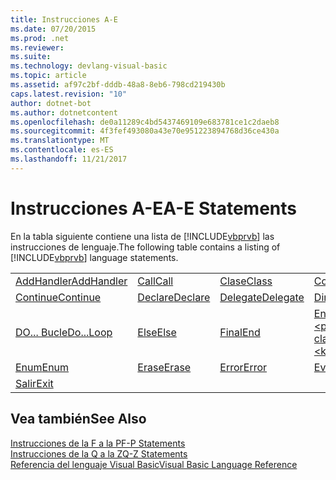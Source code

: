 ```yaml
---
title: Instrucciones A-E
ms.date: 07/20/2015
ms.prod: .net
ms.reviewer: 
ms.suite: 
ms.technology: devlang-visual-basic
ms.topic: article
ms.assetid: af97c2bf-dddb-48a8-8eb6-798cd219430b
caps.latest.revision: "10"
author: dotnet-bot
ms.author: dotnetcontent
ms.openlocfilehash: de0a11289c4bd5437469109e683781ce1c2daeb8
ms.sourcegitcommit: 4f3fef493080a43e70e951223894768d36ce430a
ms.translationtype: MT
ms.contentlocale: es-ES
ms.lasthandoff: 11/21/2017
---
```

# <a name="a-e-statements"></a><span data-ttu-id="35a5f-102">Instrucciones A-E</span><span class="sxs-lookup"><span data-stu-id="35a5f-102">A-E Statements</span></span>
<span data-ttu-id="35a5f-103">En la tabla siguiente contiene una lista de [!INCLUDE[vbprvb](~/includes/vbprvb-md.md)] las instrucciones de lenguaje.</span><span class="sxs-lookup"><span data-stu-id="35a5f-103">The following table contains a listing of [!INCLUDE[vbprvb](~/includes/vbprvb-md.md)] language statements.</span></span>  
  
|||||  
|---|---|---|---|  
|[<span data-ttu-id="35a5f-104">AddHandler</span><span class="sxs-lookup"><span data-stu-id="35a5f-104">AddHandler</span></span>](../../../visual-basic/language-reference/statements/addhandler-statement.md)|[<span data-ttu-id="35a5f-105">Call</span><span class="sxs-lookup"><span data-stu-id="35a5f-105">Call</span></span>](../../../visual-basic/language-reference/statements/call-statement.md)|[<span data-ttu-id="35a5f-106">Clase</span><span class="sxs-lookup"><span data-stu-id="35a5f-106">Class</span></span>](../../../visual-basic/language-reference/statements/class-statement.md)|[<span data-ttu-id="35a5f-107">Const</span><span class="sxs-lookup"><span data-stu-id="35a5f-107">Const</span></span>](../../../visual-basic/language-reference/statements/const-statement.md)|  
|[<span data-ttu-id="35a5f-108">Continue</span><span class="sxs-lookup"><span data-stu-id="35a5f-108">Continue</span></span>](../../../visual-basic/language-reference/statements/continue-statement.md)|[<span data-ttu-id="35a5f-109">Declare</span><span class="sxs-lookup"><span data-stu-id="35a5f-109">Declare</span></span>](../../../visual-basic/language-reference/statements/declare-statement.md)|[<span data-ttu-id="35a5f-110">Delegate</span><span class="sxs-lookup"><span data-stu-id="35a5f-110">Delegate</span></span>](../../../visual-basic/language-reference/statements/delegate-statement.md)|[<span data-ttu-id="35a5f-111">Dim</span><span class="sxs-lookup"><span data-stu-id="35a5f-111">Dim</span></span>](../../../visual-basic/language-reference/statements/dim-statement.md)|  
|[<span data-ttu-id="35a5f-112">DO... Bucle</span><span class="sxs-lookup"><span data-stu-id="35a5f-112">Do...Loop</span></span>](../../../visual-basic/language-reference/statements/do-loop-statement.md)|[<span data-ttu-id="35a5f-113">Else</span><span class="sxs-lookup"><span data-stu-id="35a5f-113">Else</span></span>](../../../visual-basic/language-reference/statements/else-statement.md)|[<span data-ttu-id="35a5f-114">Final</span><span class="sxs-lookup"><span data-stu-id="35a5f-114">End</span></span>](../../../visual-basic/language-reference/statements/end-statement.md)|[<span data-ttu-id="35a5f-115">End \<palabra clave></span><span class="sxs-lookup"><span data-stu-id="35a5f-115">End \<keyword></span></span>](../../../visual-basic/language-reference/statements/end-keyword-statement.md)|  
|[<span data-ttu-id="35a5f-116">Enum</span><span class="sxs-lookup"><span data-stu-id="35a5f-116">Enum</span></span>](../../../visual-basic/language-reference/statements/enum-statement.md)|[<span data-ttu-id="35a5f-117">Erase</span><span class="sxs-lookup"><span data-stu-id="35a5f-117">Erase</span></span>](../../../visual-basic/language-reference/statements/erase-statement.md)|[<span data-ttu-id="35a5f-118">Error</span><span class="sxs-lookup"><span data-stu-id="35a5f-118">Error</span></span>](../../../visual-basic/language-reference/statements/error-statement.md)|[<span data-ttu-id="35a5f-119">Event</span><span class="sxs-lookup"><span data-stu-id="35a5f-119">Event</span></span>](../../../visual-basic/language-reference/statements/event-statement.md)|  
|[<span data-ttu-id="35a5f-120">Salir</span><span class="sxs-lookup"><span data-stu-id="35a5f-120">Exit</span></span>](../../../visual-basic/language-reference/statements/exit-statement.md)||||  
  
## <a name="see-also"></a><span data-ttu-id="35a5f-121">Vea también</span><span class="sxs-lookup"><span data-stu-id="35a5f-121">See Also</span></span>  
 [<span data-ttu-id="35a5f-122">Instrucciones de la F a la P</span><span class="sxs-lookup"><span data-stu-id="35a5f-122">F-P Statements</span></span>](../../../visual-basic/language-reference/statements/f-p-statements.md)  
 [<span data-ttu-id="35a5f-123">Instrucciones de la Q a la Z</span><span class="sxs-lookup"><span data-stu-id="35a5f-123">Q-Z Statements</span></span>](../../../visual-basic/language-reference/statements/q-z-statements.md)  
 [<span data-ttu-id="35a5f-124">Referencia del lenguaje Visual Basic</span><span class="sxs-lookup"><span data-stu-id="35a5f-124">Visual Basic Language Reference</span></span>](../../../visual-basic/language-reference/index.md)
